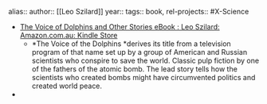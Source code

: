 alias::
author:: [[Leo Szilard]]
year::
tags:: book,
rel-projects:: #X-Science



- [The Voice of Dolphins and Other Stories eBook : Leo Szilard: Amazon.com.au: Kindle Store](https://www.amazon.com.au/gp/product/B07QFT4TM8/ref=ppx_yo_dt_b_d_asin_title_o01?ie=UTF8&psc=1)
	- *The Voice of the Dolphins *derives its title from a television program of that name set up by a group of American and Russian scientists who conspire to save the world. Classic pulp fiction by one of the fathers of the atomic bomb. The lead story tells how the scientists who created bombs might have circumvented politics and created world peace.
-
